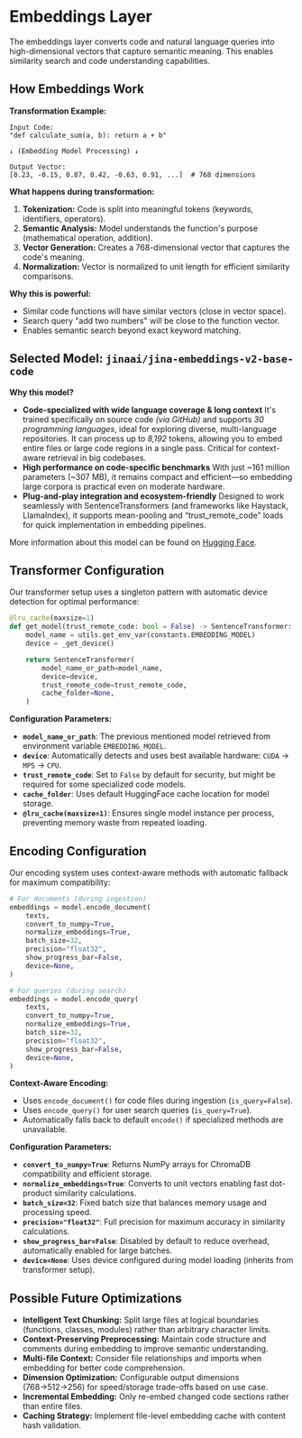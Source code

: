 # Embeddings Layer

The embeddings layer converts code and natural language queries into high-dimensional vectors that capture semantic meaning. This enables similarity search and code understanding capabilities.

## How Embeddings Work

**Transformation Example:**

```text
Input Code:
"def calculate_sum(a, b): return a + b"

↓ (Embedding Model Processing) ↓

Output Vector:
[0.23, -0.15, 0.87, 0.42, -0.63, 0.91, ...]  # 768 dimensions
```

**What happens during transformation:**

1. **Tokenization:** Code is split into meaningful tokens (keywords, identifiers, operators).
2. **Semantic Analysis:** Model understands the function's purpose (mathematical operation, addition).
3. **Vector Generation:** Creates a 768-dimensional vector that captures the code's meaning.
4. **Normalization:** Vector is normalized to unit length for efficient similarity comparisons.

**Why this is powerful:**

- Similar code functions will have similar vectors (close in vector space).
- Search query "add two numbers" will be close to the function vector.
- Enables semantic search beyond exact keyword matching.

## Selected Model: `jinaai/jina-embeddings-v2-base-code`

**Why this model?**

- **Code-specialized with wide language coverage & long context**
It's trained specifically on source code _(via GitHub)_ and supports _30 programming languages_, ideal for exploring diverse, multi-language repositories. It can process up to _8,192_ tokens, allowing you to embed entire files or large code regions in a single pass. Critical for context-aware retrieval in big codebases.
- **High performance on code-specific benchmarks**
With just ~161 million parameters (~307 MB), it remains compact and efficient—so embedding large corpora is practical even on moderate hardware.
- **Plug-and-play integration and ecosystem-friendly**
Designed to work seamlessly with SentenceTransformers (and frameworks like Haystack, LlamaIndex), it supports mean-pooling and “trust_remote_code” loads for quick implementation in embedding pipelines.

More information about this model can be found on [Hugging Face](https://huggingface.co/jinaai/jina-embeddings-v2-base-code).

## Transformer Configuration

Our transformer setup uses a singleton pattern with automatic device detection for optimal performance:

```python
@lru_cache(maxsize=1)
def get_model(trust_remote_code: bool = False) -> SentenceTransformer:
    model_name = utils.get_env_var(constants.EMBEDDING_MODEL)
    device = _get_device()

    return SentenceTransformer(
        model_name_or_path=model_name,
        device=device,
        trust_remote_code=trust_remote_code,
        cache_folder=None,
    )
```

**Configuration Parameters:**

- **`model_name_or_path`**: The previous mentioned model retrieved from environment variable `EMBEDDING_MODEL`.
- **`device`**: Automatically detects and uses best available hardware: `CUDA` → `MPS` → `CPU`.
- **`trust_remote_code`**: Set to `False` by default for security, but might be required for some specialized code models.
- **`cache_folder`**: Uses default HuggingFace cache location for model storage.
- **`@lru_cache(maxsize=1)`**: Ensures single model instance per process, preventing memory waste from repeated loading.

## Encoding Configuration

Our encoding system uses context-aware methods with automatic fallback for maximum compatibility:

```python
# For documents (during ingestion)
embeddings = model.encode_document(
    texts,
    convert_to_numpy=True,
    normalize_embeddings=True,
    batch_size=32,
    precision="float32",
    show_progress_bar=False,
    device=None,
)

# For queries (during search)
embeddings = model.encode_query(
    texts,
    convert_to_numpy=True,
    normalize_embeddings=True,
    batch_size=32,
    precision="float32",
    show_progress_bar=False,
    device=None,
)
```

**Context-Aware Encoding:**

- Uses `encode_document()` for code files during ingestion (`is_query=False`).
- Uses `encode_query()` for user search queries (`is_query=True`).
- Automatically falls back to default `encode()` if specialized methods are unavailable.

**Configuration Parameters:**

- **`convert_to_numpy=True`**: Returns NumPy arrays for ChromaDB compatibility and efficient storage.
- **`normalize_embeddings=True`**: Converts to unit vectors enabling fast dot-product similarity calculations.
- **`batch_size=32`**: Fixed batch size that balances memory usage and processing speed.
- **`precision="float32"`**: Full precision for maximum accuracy in similarity calculations.
- **`show_progress_bar=False`**: Disabled by default to reduce overhead, automatically enabled for large batches.
- **`device=None`**: Uses device configured during model loading (inherits from transformer setup).

## Possible Future Optimizations

- **Intelligent Text Chunking:** Split large files at logical boundaries (functions, classes, modules) rather than arbitrary character limits.
- **Context-Preserving Preprocessing:** Maintain code structure and comments during embedding to improve semantic understanding.
- **Multi-file Context:** Consider file relationships and imports when embedding for better code comprehension.
- **Dimension Optimization:** Configurable output dimensions (768→512→256) for speed/storage trade-offs based on use case.
- **Incremental Embedding:** Only re-embed changed code sections rather than entire files.
- **Caching Strategy:** Implement file-level embedding cache with content hash validation.
